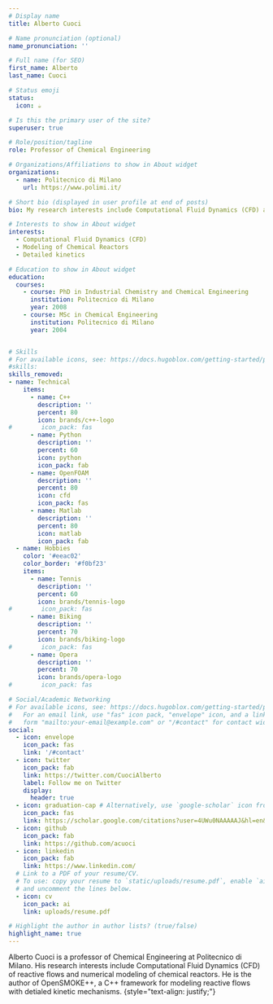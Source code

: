```yaml
---
# Display name
title: Alberto Cuoci

# Name pronunciation (optional)
name_pronunciation: ''

# Full name (for SEO)
first_name: Alberto
last_name: Cuoci

# Status emoji
status:
  icon: ☕️

# Is this the primary user of the site?
superuser: true

# Role/position/tagline
role: Professor of Chemical Engineering

# Organizations/Affiliations to show in About widget
organizations:
  - name: Politecnico di Milano
    url: https://www.polimi.it/

# Short bio (displayed in user profile at end of posts)
bio: My research interests include Computational Fluid Dynamics (CFD) and numerical modeling of chemical reactors.

# Interests to show in About widget
interests:
  - Computational Fluid Dynamics (CFD)
  - Modeling of Chemical Reactors
  - Detailed kinetics

# Education to show in About widget
education:
  courses:
    - course: PhD in Industrial Chemistry and Chemical Engineering
      institution: Politecnico di Milano
      year: 2008
    - course: MSc in Chemical Engineering
      institution: Politecnico di Milano
      year: 2004


# Skills
# For available icons, see: https://docs.hugoblox.com/getting-started/page-builder/#icons
#skills:
skills_removed:
- name: Technical
    items:
      - name: C++
        description: ''
        percent: 80
        icon: brands/c++-logo
#        icon_pack: fas
      - name: Python
        description: ''
        percent: 60
        icon: python
        icon_pack: fab
      - name: OpenFOAM
        description: ''
        percent: 80
        icon: cfd
        icon_pack: fas
      - name: Matlab
        description: ''
        percent: 80
        icon: matlab
        icon_pack: fab
  - name: Hobbies
    color: '#eeac02'
    color_border: '#f0bf23'
    items:
      - name: Tennis
        description: ''
        percent: 60
        icon: brands/tennis-logo
#        icon_pack: fas
      - name: Biking
        description: ''
        percent: 70
        icon: brands/biking-logo
#        icon_pack: fas
      - name: Opera
        description: ''
        percent: 70
        icon: brands/opera-logo
#        icon_pack: fas

# Social/Academic Networking
# For available icons, see: https://docs.hugoblox.com/getting-started/page-builder/#icons
#   For an email link, use "fas" icon pack, "envelope" icon, and a link in the
#   form "mailto:your-email@example.com" or "/#contact" for contact widget.
social:
  - icon: envelope
    icon_pack: fas
    link: '/#contact'
  - icon: twitter
    icon_pack: fab
    link: https://twitter.com/CuociAlberto
    label: Follow me on Twitter
    display:
      header: true
  - icon: graduation-cap # Alternatively, use `google-scholar` icon from `ai` icon pack
    icon_pack: fas
    link: https://scholar.google.com/citations?user=4UWu0NAAAAAJ&hl=en&oi=ao
  - icon: github
    icon_pack: fab
    link: https://github.com/acuoci
  - icon: linkedin
    icon_pack: fab
    link: https://www.linkedin.com/
  # Link to a PDF of your resume/CV.
  # To use: copy your resume to `static/uploads/resume.pdf`, enable `ai` icons in `params.yaml`,
  # and uncomment the lines below.
  - icon: cv
    icon_pack: ai
    link: uploads/resume.pdf

# Highlight the author in author lists? (true/false)
highlight_name: true
---
```


Alberto Cuoci is a professor of Chemical Engineering at Politecnico di Milano. His research interests include Computational Fluid Dynamics (CFD) of reactive flows and numerical modeling of chemical reactors. He is the author of OpenSMOKE++, a C++ framework for modeling reactive flows with detialed kinetic mechanisms.
{style="text-align: justify;"}
